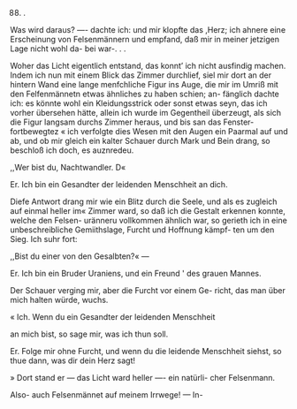 88. .

Was wird daraus? —- dachte ich: und mir klopfte das
,Herz; ich ahnere eine Erscheinung von Felsenmännern und
empfand, daß mir in meiner jetzigen Lage nicht wohl da-
bei war-. . .

Woher das Licht eigentlich entstand, das konnt’ ich nicht
ausfindig machen. Indem ich nun mit einem Blick das
Zimmer durchlief, siel mir dort an der hintern Wand eine
lange menfchliche Figur ins Auge, die mir im Umriß mit
den Felfenmännetn etwas ähnliches zu haben schien; an-
fänglich dachte ich: es könnte wohl ein Kleidungsstrick oder
sonst etwas seyn, das ich vorher übersehen hätte, allein ich
wurde im Gegentheil überzeugt, als sich die Figur langsam
durchs Zimmer heraus, und bis san das Fenster-fortbewegtez
« ich verfolgte dies Wesen mit den Augen ein Paarmal auf
und ab, und ob mir gleich ein kalter Schauer durch Mark
und Bein drang, so beschloß ich doch, es auznredeu.

,,Wer bist du, Nachtwandler. D«

Er. Ich bin ein Gesandter der leidenden Menschheit
an dich.

Diefe Antwort drang mir wie ein Blitz durch die Seele,
und als es zugleich auf einmal heller im« Zimmer ward,
so daß ich die Gestalt erkennen konnte, welche den Felsen-
uränneru vollkommen ähnlich war, so gerieth ich in eine
unbeschreibliche Gemiithslage, Furcht und Hoffnung kämpf-
ten um den Sieg. Ich suhr fort:

,,Bist du einer von den Gesalbten?« —

Er. Ich bin ein Bruder Uraniens, und ein Freund
' des grauen Mannes.

Der Schauer verging mir, aber die Furcht vor einem Ge-
richt, das man über mich halten würde, wuchs.

« Ich. Wenn du ein Gesandter der leidenden Menschheit

an mich bist, so sage mir, was ich thun soll.

Er. Folge mir ohne Furcht, und wenn du die leidende
Menschheit siehst, so thue dann, was dir dein Herz sagt!

» Dort stand er — das Licht ward heller —- ein natürli-
cher Felsenmann.

Also- auch Felsenmännet auf meinem Irrwege! — In-

